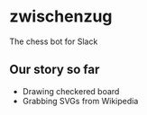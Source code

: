 zwischenzug
===========

The chess bot for Slack

## Our story so far

* Drawing checkered board
* Grabbing SVGs from Wikipedia
